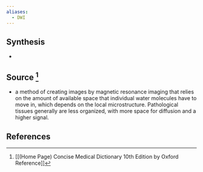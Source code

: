 ```yaml
---
aliases:
  - DWI
---
```

## Synthesis
- 
## Source [^1]
- a method of creating images by magnetic resonance imaging that relies on the amount of available space that individual water molecules have to move in, which depends on the local microstructure. Pathological tissues generally are less organized, with more space for diffusion and a higher signal.
## References

[^1]: [[(Home Page) Concise Medical Dictionary 10th Edition by Oxford Reference]]